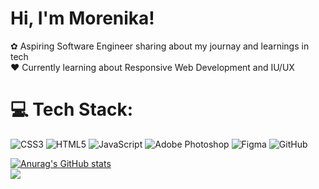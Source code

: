 
# Hi, I'm Morenika!

✿ Aspiring Software Engineer sharing about my journay and learnings in tech </br>
❤︎ Currently learning about Responsive Web Development and IU/UX </br>

<!-- created with gprm -->

# 💻 Tech Stack:
![CSS3](https://img.shields.io/badge/css3-%231572B6.svg?style=for-the-badge&logo=css3&logoColor=white) ![HTML5](https://img.shields.io/badge/html5-%23E34F26.svg?style=for-the-badge&logo=html5&logoColor=white) ![JavaScript](https://img.shields.io/badge/javascript-%23323330.svg?style=for-the-badge&logo=javascript&logoColor=%23F7DF1E) ![Adobe Photoshop](https://img.shields.io/badge/adobe%20photoshop-%2331A8FF.svg?style=for-the-badge&logo=adobe%20photoshop&logoColor=white) ![Figma](https://img.shields.io/badge/figma-%23F24E1E.svg?style=for-the-badge&logo=figma&logoColor=white) ![GitHub](https://img.shields.io/badge/github-%23121011.svg?style=for-the-badge&logo=github&logoColor=white)


<!-- GitHub user stats via: https://github.com/anuraghazra/github-readme-stats -->

[![Anurag's GitHub stats](https://github-readme-stats.vercel.app/api?username=mkawnga&show_icons=true&theme=transparent)](https://github.com/anuraghazra/github-readme-stats) </br>
![](https://github-readme-stats.vercel.app/api/top-langs/?username=mkawnga&theme=dark&hide_border=false&include_all_commits=false&count_private=false&layout=compact)

